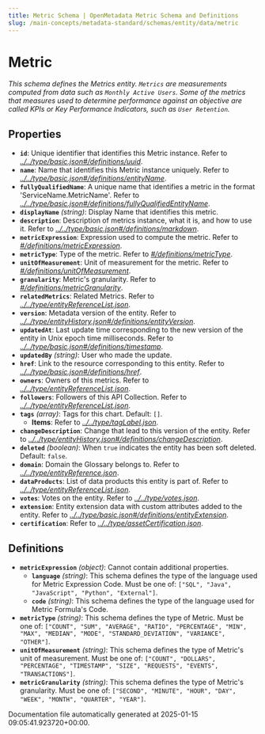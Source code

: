 ```yaml
---
title: Metric Schema | OpenMetadata Metric Schema and Definitions
slug: /main-concepts/metadata-standard/schemas/entity/data/metric
---
```


# Metric

*This schema defines the Metrics entity. `Metrics` are measurements computed from data such as `Monthly Active Users`. Some of the metrics that measures used to determine performance against an objective are called KPIs or Key Performance Indicators, such as `User Retention`.*

## Properties

- **`id`**: Unique identifier that identifies this Metric instance. Refer to *[../../type/basic.json#/definitions/uuid](#/../type/basic.json#/definitions/uuid)*.
- **`name`**: Name that identifies this Metric instance uniquely. Refer to *[../../type/basic.json#/definitions/entityName](#/../type/basic.json#/definitions/entityName)*.
- **`fullyQualifiedName`**: A unique name that identifies a metric in the format 'ServiceName.MetricName'. Refer to *[../../type/basic.json#/definitions/fullyQualifiedEntityName](#/../type/basic.json#/definitions/fullyQualifiedEntityName)*.
- **`displayName`** *(string)*: Display Name that identifies this metric.
- **`description`**: Description of metrics instance, what it is, and how to use it. Refer to *[../../type/basic.json#/definitions/markdown](#/../type/basic.json#/definitions/markdown)*.
- **`metricExpression`**: Expression used to compute the metric. Refer to *[#/definitions/metricExpression](#definitions/metricExpression)*.
- **`metricType`**: Type of the metric. Refer to *[#/definitions/metricType](#definitions/metricType)*.
- **`unitOfMeasurement`**: Unit of measurement for the metric. Refer to *[#/definitions/unitOfMeasurement](#definitions/unitOfMeasurement)*.
- **`granularity`**: Metric's granularity. Refer to *[#/definitions/metricGranularity](#definitions/metricGranularity)*.
- **`relatedMetrics`**: Related Metrics. Refer to *[../../type/entityReferenceList.json](#/../type/entityReferenceList.json)*.
- **`version`**: Metadata version of the entity. Refer to *[../../type/entityHistory.json#/definitions/entityVersion](#/../type/entityHistory.json#/definitions/entityVersion)*.
- **`updatedAt`**: Last update time corresponding to the new version of the entity in Unix epoch time milliseconds. Refer to *[../../type/basic.json#/definitions/timestamp](#/../type/basic.json#/definitions/timestamp)*.
- **`updatedBy`** *(string)*: User who made the update.
- **`href`**: Link to the resource corresponding to this entity. Refer to *[../../type/basic.json#/definitions/href](#/../type/basic.json#/definitions/href)*.
- **`owners`**: Owners of this metrics. Refer to *[../../type/entityReferenceList.json](#/../type/entityReferenceList.json)*.
- **`followers`**: Followers of this API Collection. Refer to *[../../type/entityReferenceList.json](#/../type/entityReferenceList.json)*.
- **`tags`** *(array)*: Tags for this chart. Default: `[]`.
  - **Items**: Refer to *[../../type/tagLabel.json](#/../type/tagLabel.json)*.
- **`changeDescription`**: Change that lead to this version of the entity. Refer to *[../../type/entityHistory.json#/definitions/changeDescription](#/../type/entityHistory.json#/definitions/changeDescription)*.
- **`deleted`** *(boolean)*: When `true` indicates the entity has been soft deleted. Default: `false`.
- **`domain`**: Domain the Glossary belongs to. Refer to *[../../type/entityReference.json](#/../type/entityReference.json)*.
- **`dataProducts`**: List of data products this entity is part of. Refer to *[../../type/entityReferenceList.json](#/../type/entityReferenceList.json)*.
- **`votes`**: Votes on the entity. Refer to *[../../type/votes.json](#/../type/votes.json)*.
- **`extension`**: Entity extension data with custom attributes added to the entity. Refer to *[../../type/basic.json#/definitions/entityExtension](#/../type/basic.json#/definitions/entityExtension)*.
- **`certification`**: Refer to *[../../type/assetCertification.json](#/../type/assetCertification.json)*.
## Definitions

- **`metricExpression`** *(object)*: Cannot contain additional properties.
  - **`language`** *(string)*: This schema defines the type of the language used for Metric Expression Code. Must be one of: `["SQL", "Java", "JavaScript", "Python", "External"]`.
  - **`code`** *(string)*: This schema defines the type of the language used for Metric Formula's Code.
- **`metricType`** *(string)*: This schema defines the type of Metric. Must be one of: `["COUNT", "SUM", "AVERAGE", "RATIO", "PERCENTAGE", "MIN", "MAX", "MEDIAN", "MODE", "STANDARD_DEVIATION", "VARIANCE", "OTHER"]`.
- **`unitOfMeasurement`** *(string)*: This schema defines the type of Metric's unit of measurement. Must be one of: `["COUNT", "DOLLARS", "PERCENTAGE", "TIMESTAMP", "SIZE", "REQUESTS", "EVENTS", "TRANSACTIONS"]`.
- **`metricGranularity`** *(string)*: This schema defines the type of Metric's granularity. Must be one of: `["SECOND", "MINUTE", "HOUR", "DAY", "WEEK", "MONTH", "QUARTER", "YEAR"]`.


Documentation file automatically generated at 2025-01-15 09:05:41.923720+00:00.

